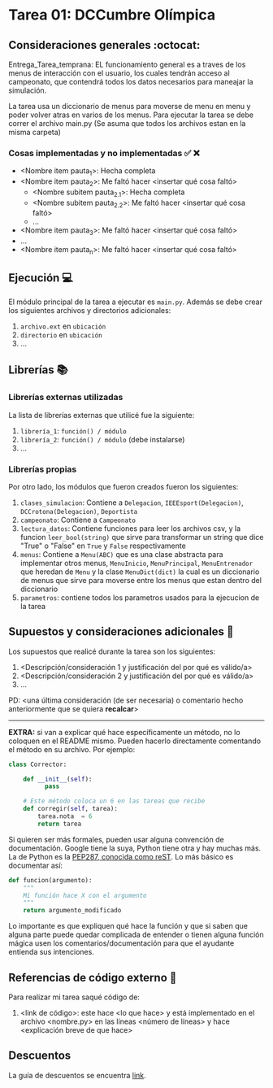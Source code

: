 # Tarea 01: DCCumbre Olímpica

## Consideraciones generales :octocat:

Entrega_Tarea_temprana:
EL funcionamiento general es a traves de los menus de interacción con el usuario, los cuales tendrán acceso al campeonato, que contendrá todos los datos necesarios para maneajar la simulación.

La tarea usa un diccionario de menus para moverse de menu en menu y poder volver atras en varios de los menus.
Para ejecutar la tarea se debe correr el archivo main.py
(Se asuma que todos los archivos estan en la misma carpeta)

### Cosas implementadas y no implementadas :white_check_mark: :x:

* <Nombre item pauta<sub>1</sub>>: Hecha completa
* <Nombre item pauta<sub>2</sub>>: Me faltó hacer <insertar qué cosa faltó>
    * <Nombre subitem pauta<sub>2.1</sub>>: Hecha completa 
    * <Nombre subitem pauta<sub>2.2</sub>>: Me faltó hacer <insertar qué cosa faltó>
    * ...
* <Nombre item pauta<sub>3</sub>>: Me faltó hacer <insertar qué cosa faltó>
* ...
* <Nombre item pauta<sub>n</sub>>: Me faltó hacer <insertar qué cosa faltó>

## Ejecución :computer:
El módulo principal de la tarea a ejecutar es  ```main.py```. Además se debe crear los siguientes archivos y directorios adicionales:
1. ```archivo.ext``` en ```ubicación```
2. ```directorio``` en ```ubicación```
3. ...


## Librerías :books:
### Librerías externas utilizadas
La lista de librerías externas que utilicé fue la siguiente:

1. ```librería_1```: ```función() / módulo```
2. ```librería_2```: ```función() / módulo``` (debe instalarse)
3. ...

### Librerías propias
Por otro lado, los módulos que fueron creados fueron los siguientes:

1. ```clases_simulacion```: Contiene a ```Delegacion```, ```IEEEsport(Delegacion)```, ```DCCrotona(Delegacion)```, ```Deportista```
2. ```campeonato```: Contiene a ```Campeonato```
3. ```lectura_datos```: Contiene funciones para leer los archivos csv, y la funcion ``leer_bool(string)`` que sirve para transformar un string que dice "True" o "False" en ``True`` y ``False`` respectivamente
4. ```menus```: Contiene a ```Menu(ABC)``` que es una clase abstracta para implementar otros menus, ``MenuInicio``, ``MenuPrincipal``, ``MenuEntrenador`` que heredan de ``Menu`` y la clase ``MenuDict(dict)`` la cual es un diccionario de menus que sirve para moverse entre los menus que estan dentro del diccionario
5. ```parametros```: contiene todos los parametros usados para la ejecucion de la tarea

## Supuestos y consideraciones adicionales :thinking:
Los supuestos que realicé durante la tarea son los siguientes:

1. <Descripción/consideración 1 y justificación del por qué es válido/a> 
2. <Descripción/consideración 2 y justificación del por qué es válido/a>
3. ...

PD: <una última consideración (de ser necesaria) o comentario hecho anteriormente que se quiera **recalcar**>


-------



**EXTRA:** si van a explicar qué hace específicamente un método, no lo coloquen en el README mismo. Pueden hacerlo directamente comentando el método en su archivo. Por ejemplo:

```python
class Corrector:

    def __init__(self):
          pass

    # Este método coloca un 6 en las tareas que recibe
    def corregir(self, tarea):
        tarea.nota  = 6
        return tarea
```

Si quieren ser más formales, pueden usar alguna convención de documentación. Google tiene la suya, Python tiene otra y hay muchas más. La de Python es la [PEP287, conocida como reST](https://www.python.org/dev/peps/pep-0287/). Lo más básico es documentar así:

```python
def funcion(argumento):
    """
    Mi función hace X con el argumento
    """
    return argumento_modificado
```
Lo importante es que expliquen qué hace la función y que si saben que alguna parte puede quedar complicada de entender o tienen alguna función mágica usen los comentarios/documentación para que el ayudante entienda sus intenciones.

## Referencias de código externo :book:

Para realizar mi tarea saqué código de:
1. \<link de código>: este hace \<lo que hace> y está implementado en el archivo <nombre.py> en las líneas <número de líneas> y hace <explicación breve de que hace>



## Descuentos
La guía de descuentos se encuentra [link](https://github.com/IIC2233/syllabus/blob/master/Tareas/Descuentos.md).
